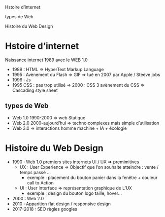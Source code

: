 Hstoire d’internet

types de Web

Histoire du Web Design

# Hstoire d’internet

Naissance internet 1989 avec le WEB 1.0

- 1989 : HTML ⇒ HyperText Markup Language
- 1995 : Avènement du Flash ⇒ GIF ⇒ tué en 2007 par Apple / Steeve jobs
- 1996 : Js
- 1995 CSS : pas trop utilisé ⇒ 2000 : CSS 3 avènement du CSS ⇒ Cascading style sheet

## types de Web

- Web 1.0 1990-2000 ⇒ web Statique
- Web 2.0 2000-aujourd’hui ⇒ techno complexes mais simple d’utilisation
- Web 3.0 ⇒ interactions homme machine + IA + écologie

  

# Histoire du Web Design

- 1990 : Web 1.0 premiers sites internets UI / UX ⇒ premimitives
    - UX : User Experience ⇒ Objectif que l’on souhaite atteindre : vente / temps passé …
        - exemple : placement du bouton panier dans la fenêtre + couleur call to Action
    - UI : User Interface ⇒ représentation graphique de L’UX
        - exemple : design du bouton logo taille, hover…
- 2000 : Web 2.0
- 2010 : Apparition flat design / responsive design
- 2017-2018 : SEO règles googles